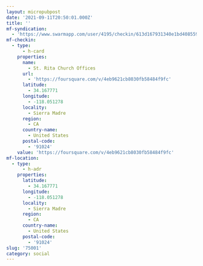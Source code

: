 ```yaml
---
layout: micropubpost
date: '2021-09-11T20:50:01.000Z'
title: ''
mf-syndication:
  - 'https://www.swarmapp.com/user/4195/checkin/613d167931340e1bd408559f'
mf-checkin:
  - type:
      - h-card
    properties:
      name:
        - St. Rita Church Offices
      url:
        - 'https://foursquare.com/v/4eb9621cb8030fb58484f9fc'
      latitude:
        - 34.167771
      longitude:
        - -118.051278
      locality:
        - Sierra Madre
      region:
        - CA
      country-name:
        - United States
      postal-code:
        - '91024'
    value: 'https://foursquare.com/v/4eb9621cb8030fb58484f9fc'
mf-location:
  - type:
      - h-adr
    properties:
      latitude:
        - 34.167771
      longitude:
        - -118.051278
      locality:
        - Sierra Madre
      region:
        - CA
      country-name:
        - United States
      postal-code:
        - '91024'
slug: '75001'
category: social
---
```

